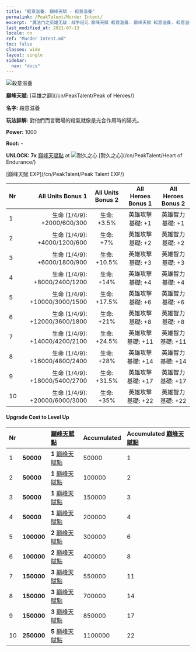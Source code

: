 ```yaml
---
title: "殺意滋養. 巔峰天賦 - 殺意滋養"
permalink: /PeakTalent/Murder Intent/
excerpt: "魔法门之英雄无敌：战争纪元 巔峰天賦 殺意滋養. 巔峰天賦 殺意滋養. 殺意滋養"
last_modified_at: 2021-07-13
locale: cn
ref: "Murder Intent.md"
toc: false
classes: wide
layout: single
sidebar:
  nav: "docs"
---
```


  ![殺意滋養](/images/pt/talent_1007.png)

  **巔峰天賦:** [英雄之巔](/cn/PeakTalent/Peak of Heroes/)

  **名字:** 殺意滋養

  **玩法詳解:** 對他們而言戰場的殺氣就像是光合作用時的陽光。

  **Power:** 1000

  **Root:** -

  **UNLOCK: 7x** [巔峰天賦點](/cn/Items/con_934/) at ![耐久之心](/images/pt/talent_1002.png) [耐久之心](/cn/PeakTalent/Heart of Endurance/)

  [巔峰天賦 EXP](/cn/PeakTalent/Peak Talent EXP/)

  | Nr | All Units Bonus 1 | All Units Bonus 2 | All Heroes Bonus 1 | All Heroes Bonus 2 |
  |:---|--------------:|:-------------:|:-------------:|:-------------:|
  | 1 | 生命 (1/4/9): +2000/600/300 | 生命: +3.5% | 英雄攻擊基礎: +1 | 英雄智力基礎: +1 |
  | 2 | 生命 (1/4/9): +4000/1200/600 | 生命: +7% | 英雄攻擊基礎: +2 | 英雄智力基礎: +2 |
  | 3 | 生命 (1/4/9): +6000/1800/900 | 生命: +10.5% | 英雄攻擊基礎: +3 | 英雄智力基礎: +3 |
  | 4 | 生命 (1/4/9): +8000/2400/1200 | 生命: +14% | 英雄攻擊基礎: +4 | 英雄智力基礎: +4 |
  | 5 | 生命 (1/4/9): +10000/3000/1500 | 生命: +17.5% | 英雄攻擊基礎: +6 | 英雄智力基礎: +6 |
  | 6 | 生命 (1/4/9): +12000/3600/1800 | 生命: +21% | 英雄攻擊基礎: +8 | 英雄智力基礎: +8 |
  | 7 | 生命 (1/4/9): +14000/4200/2100 | 生命: +24.5% | 英雄攻擊基礎: +11 | 英雄智力基礎: +11 |
  | 8 | 生命 (1/4/9): +16000/4800/2400 | 生命: +28% | 英雄攻擊基礎: +14 | 英雄智力基礎: +14 |
  | 9 | 生命 (1/4/9): +18000/5400/2700 | 生命: +31.5% | 英雄攻擊基礎: +17 | 英雄智力基礎: +17 |
  | 10 | 生命 (1/4/9): +20000/6000/3000 | 生命: +35% | 英雄攻擊基礎: +22 | 英雄智力基礎: +22 |


#### Upgrade Cost to Level Up

  | Nr | <i class="fas fa-coins"/> | [巔峰天賦點](/cn/Items/con_934/) | Accumulated <i class="fas fa-coins"/> | Accumulated [巔峰天賦點](/cn/Items/con_934/) |
  |:---|:--------------|:-------------|:-------------|:-------------|
  | 1 | **50000** | **1** [巔峰天賦點](/cn/Items/con_934/) | 50000 | 1 |
  | 2 | **50000** | **1** [巔峰天賦點](/cn/Items/con_934/) | 100000 | 2 |
  | 3 | **50000** | **1** [巔峰天賦點](/cn/Items/con_934/) | 150000 | 3 |
  | 4 | **50000** | **1** [巔峰天賦點](/cn/Items/con_934/) | 200000 | 4 |
  | 5 | **100000** | **2** [巔峰天賦點](/cn/Items/con_934/) | 300000 | 6 |
  | 6 | **100000** | **2** [巔峰天賦點](/cn/Items/con_934/) | 400000 | 8 |
  | 7 | **150000** | **3** [巔峰天賦點](/cn/Items/con_934/) | 550000 | 11 |
  | 8 | **150000** | **3** [巔峰天賦點](/cn/Items/con_934/) | 700000 | 14 |
  | 9 | **150000** | **3** [巔峰天賦點](/cn/Items/con_934/) | 850000 | 17 |
  | 10 | **250000** | **5** [巔峰天賦點](/cn/Items/con_934/) | 1100000 | 22 |

